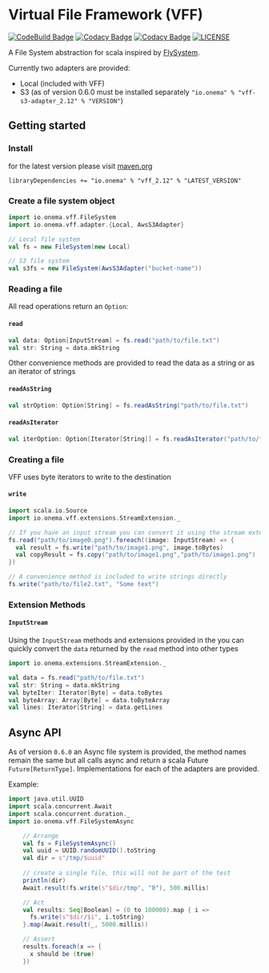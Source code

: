 Virtual File Framework (VFF)
============================
[![CodeBuild Badge](https://codebuild.us-east-1.amazonaws.com/badges?uuid=eyJlbmNyeXB0ZWREYXRhIjoidktrcVFjOVJsUmR2K0dFdm9pRmhzSmZ3NVIzTG9RVW5oKzBqOHlSSVkwRWxCY0lEM1ZtdENScHEvWUZKMGJmZnlER2pqZWsyemdrK2tpRGtPdWowOTJVPSIsIml2UGFyYW1ldGVyU3BlYyI6InF5RmdJZEZWRmhNb21hQzUiLCJtYXRlcmlhbFNldFNlcmlhbCI6MX0%3D&branch=master)](https://console.aws.amazon.com/codebuild/home?region=us-east-1#/projects/VirtualFF/view)
[![Codacy Badge](https://api.codacy.com/project/badge/Grade/3e8dec3ddf8b4728b7e1cebae9fba8e6)](https://www.codacy.com?utm_source=github.com&amp;utm_medium=referral&amp;utm_content=onema/VFF&amp;utm_campaign=Badge_Grade)
[![Codacy Badge](https://api.codacy.com/project/badge/Coverage/3e8dec3ddf8b4728b7e1cebae9fba8e6)](https://www.codacy.com?utm_source=github.com&utm_medium=referral&utm_content=onema/VFF&utm_campaign=Badge_Coverage)
[![LICENSE](https://img.shields.io/badge/license-Apache--2.0-blue.svg?longCache=true&style=flat-square)](LICENSE)

A File System abstraction for scala inspired by [FlySystem](https://flysystem.thephpleague.com/docs/).

Currently two adapters are provided:
* Local (included with VFF)
* S3 (as of version 0.6.0 must be installed separately `"io.onema" % "vff-s3-adapter_2.12" % "VERSION"`)

## Getting started

### Install
for the latest version please visit [maven.org](https://search.maven.org/search?q=a:vff_2.12)
```
libraryDependencies += "io.onema" % "vff_2.12" % "LATEST_VERSION"
```

### Create a file system object
```scala
import io.onema.vff.FileSystem
import io.onema.vff.adapter.{Local, AwsS3Adapter}

// Local file system
val fs = new FileSystem(new Local)

// S3 file system
val s3fs = new FileSystem(AwsS3Adapter("bucket-name"))
```
### Reading a file
All read operations return an `Option`:

#### `read`
```scala
val data: Option[InputStream] = fs.read("path/to/file.txt")
val str: String = data.mkString
```
Other convenience methods are provided to read the data as a string or as an iterator of strings

#### `readAsString`
```scala
val strOption: Option[String] = fs.readAsString("path/to/file.txt")
```

#### `readAsIterator`
```scala
val iterOption: Option[Iterator[String]] = fs.readAsIterator("path/to/file.txt")
```

### Creating a file

VFF uses byte iterators to write to the destination

#### `write`
```scala
import scala.io.Source
import io.onema.vff.extensions.StreamExtension._

// If you have an input stream you can convert it using the stream extensions
fs.read("path/to/image0.png").foreach((image: InputStream) => {
  val result = fs.write("path/to/image1.png", image.toBytes)
  val copyResult = fs.copy("path/to/image1.png","path/to/image1.png")
})

// A convenience method is included to write strings directly
fs.write("path/to/file2.txt", "Some text")
``` 

### Extension Methods
#### `InputStream`
Using the `InputStream` methods and extensions provided in the  you can quickly convert the `data` returned by the 
`read` method into other types

```scala
import io.onema.extensions.StreamExtension._

val data = fs.read("path/to/file.txt")
val str: String = data.mkString
val byteIter: Iterator[Byte] = data.toBytes
val byteArray: Array[Byte] = data.toByteArray
val lines: Iterator[String] = data.getLines
```

## Async API 
As of version `0.6.0` an Async file system is provided, the method names remain the same but all calls async and return a scala Future `Future[ReturnType]`.
Implementations for each of the adapters are provided. 

Example:

```scala
import java.util.UUID
import scala.concurrent.Await
import scala.concurrent.duration._
import io.onema.vff.FileSystemAsync

    // Arrange
    val fs = FileSystemAsync()
    val uuid = UUID.randomUUID().toString
    val dir = s"/tmp/$uuid"
    
    // create a single file, this will not be part of the test
    println(dir)
    Await.result(fs.write(s"$dir/tmp", "0"), 500.millis)

    // Act
    val results: Seq[Boolean] = (0 to 100000).map { i =>
      fs.write(s"$dir/$i", i.toString)
    }.map(Await.result(_, 5000.millis))

    // Assert
    results.foreach(x => {
      x should be (true)
    })
```
